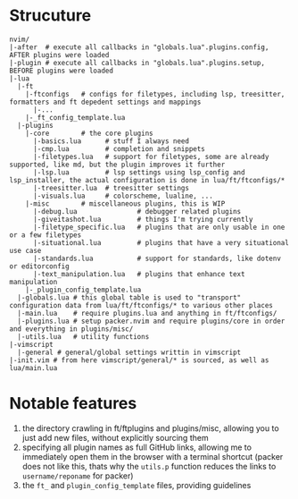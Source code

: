 # Strucuture

```text
nvim/
|-after  # execute all callbacks in "globals.lua".plugins.config, AFTER plugins were loaded
|-plugin # execute all callbacks in "globals.lua".plugins.setup, BEFORE plugins were loaded
|-lua
  |-ft
    |-ftconfigs   # configs for filetypes, including lsp, treesitter, formatters and ft depedent settings and mappings
      |-...
    |-_ft_config_template.lua 
  |-plugins
    |-core        # the core plugins
      |-basics.lua      # stuff I always need
      |-cmp.lua         # completion and snippets
      |-filetypes.lua   # support for filetypes, some are already supported, like md, but the plugin improves it further
      |-lsp.lua         # lsp settings using lsp_config and lsp_installer, the actual configuration is done in lua/ft/ftconfigs/*
      |-treesitter.lua  # treesitter settings
      |-visuals.lua     # colorscheme, lualine, ...
    |-misc        # miscellaneous plugins, this is WIP
      |-debug.lua               # debugger related plugins
      |-giveitashot.lua         # things I'm trying currently
      |-filetype_specific.lua   # plugins that are only usable in one or a few filetypes
      |-situational.lua         # plugins that have a very situational use case
      |-standards.lua           # support for standards, like dotenv or editorconfig
      |-text_manipulation.lua   # plugins that enhance text manipulation
    |-_plugin_config_template.lua
  |-globals.lua # this global table is used to "transport" configuration data from lua/ft/ftconfigs/* to various other places
  |-main.lua    # require plugins.lua and anything in ft/ftconfigs/
  |-plugins.lua # setup packer.nvim and require plugins/core in order and everything in plugins/misc/
  |-utils.lua   # utility functions
|-vimscript
  |-general # general/global settings writtin in vimscript
|-init.vim # from here vimscript/general/* is sourced, as well as lua/main.lua
```

# Notable features

1. the directory crawling in ft/ftplugins and plugins/misc, allowing you to just add new files, without explicitly sourcing them
2. specifying all plugin names as full GitHub links, allowing me to immediately open them in the browser with a terminal shortcut
(packer does not like this, thats why the `utils.p` function reduces the links to `username/reponame` for packer)
3. the `ft_` and `plugin_config_template` files, providing guidelines

